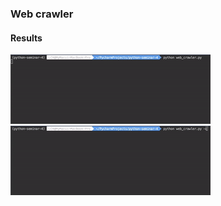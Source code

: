 ### Web crawler


#### Results
![web_crawling](images/web_crawling.gif)
![web_crawling](images/web_crawling_with_con.gif)